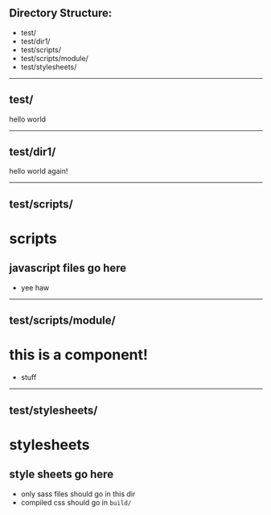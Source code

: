## Directory Structure:
 - test/
 - test/dir1/
 - test/scripts/
 - test/scripts/module/
 - test/stylesheets/

---------------------
test/
---------------------
hello world

---------------------
test/dir1/
---------------------
hello world again!

---------------------
test/scripts/
---------------------
# scripts

## javascript files go here
- yee haw

---------------------
test/scripts/module/
---------------------
# this is a component!

- stuff
---------------------
test/stylesheets/
---------------------
# stylesheets

## style sheets go here
- only sass files should go in this dir
- compiled css should go in `build/`
